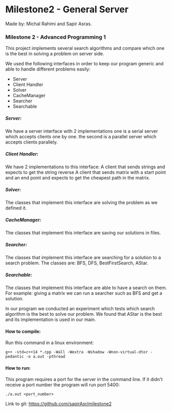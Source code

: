 # Milestone2 - General Server
Made by: Michal Rahimi and Sapir Asras.

### Milestone 2 - Advanced Programming 1
This project implements several search algorithms and compare which one is the best in solving a problem on server side.

We used the following interfaces in order to keep our program generic and able to handle different problems easily:
- Server
- Client Handler
- Solver
- CacheManager
- Searcher
- Searchable

##### Server:
We have a server interface with 2 implementations
 one is a serial server which accepts clients one by one.
the second is a parallel server which accepts clients parallely.

##### Client Handler:
We have 2 implementations to this interface:
A client that sends strings and expects to get the string reverse
A client that sends matrix with a start point and an end point and expects to get the cheapest path in the matrix.

##### Solver:
The classes that implement this interface are solving the problem as we defined it.

##### CacheManager:
The classes that implement this interface are saving our solutions in files.

##### Searcher:
The classes that implement this interface are searching for a solution to a search problem.
The classes are: BFS, DFS, BestFirstSearch, AStar.

##### Searchable:
The classes that implement this interface are able to have a search on them.
For example: giving a matrix we can run a searcher such as BFS and get a solution.

In our program we conducted an experiment which tests which search algorithm is the best to solve our problem. We found that AStar is the best and its implementation is used in our main.

#### How to compile:
Run this command in a linux environment:

```
g++ -std=c++14 *.cpp -Wall -Wextra -Wshadow -Wnon-virtual-dtor -pedantic -o a.out -pthread
```


#### How to run:
This program requires a port for the server in the command line.
If it didn't receive a port number the program will run port 5400:
```
./a.out <port_number>
```

Link to git: https://github.com/sapirAsr/milestone2



